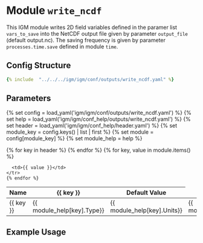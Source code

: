 # Module `write_ncdf`

This IGM module writes 2D field variables defined in the paramer list `vars_to_save` into the NetCDF output file given by parameter `output_file` (default output.nc). The saving frequency is given by parameter `processes.time.save` defined in module `time`.

## Config Structure  
~~~yaml
{% include  "../../../igm/igm/conf/outputs/write_ncdf.yaml" %}
~~~

## Parameters

{% set config = load_yaml('igm/igm/conf/outputs/write_ncdf.yaml') %}
{% set help = load_yaml('igm/igm/conf_help/outputs/write_ncdf.yaml') %}
{% set header = load_yaml('igm/igm/conf_help/header.yaml') %}
{% set module_key = config.keys() | list | first %}
{% set module = config[module_key] %}
{% set module_help = help %}

<table>
  <thead>
    <tr>
      <th>Name</th>
      {% for key in header %}
      <th>{{ key }}</th>
      {% endfor %}
      <th>Default Value</th>
    </tr>
  </thead>
  <tbody>
    {% for key, value in module.items() %}
    <tr>
      <td>{{ key }}</td>
      <td>{{ module_help[key].Type}}</td>
      <td>{{ module_help[key].Units}}</td>
      <td>{{ module_help[key].Description}}</td>

      <td>{{ value }}</td>
    </tr>
    {% endfor %}
  </tbody>
</table>

<script type="text/javascript">
  MathJax.Hub.Queue(["Typeset", MathJax.Hub]);
</script>

## Example Usage